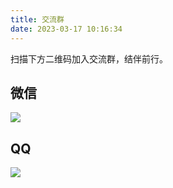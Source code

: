 ```yaml
---
title: 交流群
date: 2023-03-17 10:16:34
---
```


扫描下方二维码加入交流群，结伴前行。

## 微信

![](https://imgs.boringhex.top/blog/boringhex-1.jpg)

## QQ

![](https://imgs.boringhex.top/blog/boringhex-qq.jpg)
